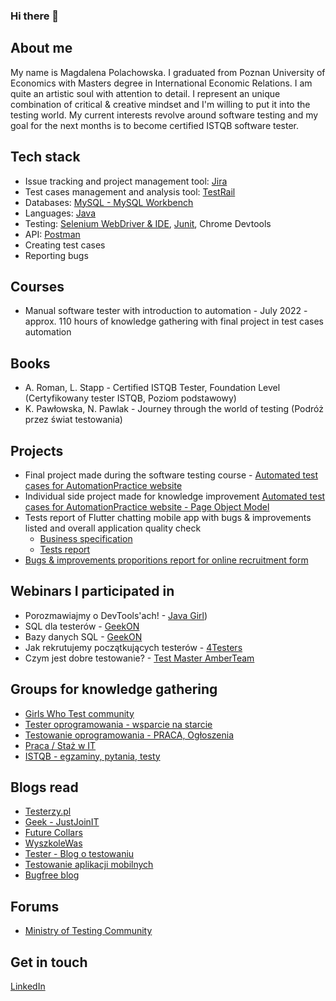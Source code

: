 ### Hi there 👋

## About me
My name is Magdalena Polachowska. I graduated from Poznan University of Economics with Masters degree in International Economic Relations. I am quite an artistic soul with attention to detail. I represent an unique combination of critical & creative mindset and I'm willing to put it into the testing world.
My current interests revolve around software testing and my goal for the next months is to become certified ISTQB software tester.

## Tech stack
* Issue tracking and project management tool: [Jira](https://www.atlassian.com/software/jira)
* Test cases management and analysis tool: [TestRail](https://www.gurock.com/testrail/)
* Databases: [MySQL - MySQL Workbench](https://dev.mysql.com/doc/workbench/en/)
* Languages: [Java](https://www.java.com/en/)
* Testing: [Selenium WebDriver & IDE](https://www.selenium.dev/documentation/), [Junit](https://junit.org/junit5/), Chrome Devtools
* API: [Postman](https://www.postman.com/)
* Creating test cases
* Reporting bugs

## Courses
* Manual software tester with introduction to automation - July 2022 - approx. 110 hours of knowledge gathering with final project in test cases automation

## Books
* A. Roman, L. Stapp - Certified ISTQB Tester, Foundation Level (Certyfikowany tester ISTQB, Poziom podstawowy)
* K. Pawłowska, N. Pawlak - Journey through the world of testing (Podróż przez świat testowania)

## Projects
* Final project made during the software testing course - [Automated test cases for AutomationPractice website](https://github.com/magdalenapola/automationpractice)
* Individual side project made for knowledge improvement [Automated test cases for AutomationPractice website - Page Object Model](https://github.com/magdalenapola/AutomationPracticePOM)
* Tests report of Flutter chatting mobile app with bugs & improvements listed and overall application quality check
  * [Business specification](https://drive.google.com/file/d/11dnjiMOoMv_oOj3dASle0jlXBVlPXEsV/view?usp=sharing)
  * [Tests report](https://drive.google.com/file/d/1yZCEzc1Wx1Xp2MQ3KxvQz1IWflfVaLCc/view?usp=sharing)
* [Bugs & improvements proporitions report for online recruitment form](https://drive.google.com/file/d/1dtLLUJIr0BPZQdTkpqpxQ50czGaOVM4C/view?usp=sharing)
 
  
## Webinars I participated in
* Porozmawiajmy o DevTools'ach! - [Java Girl](http://javagirl.pl/))
* SQL dla testerów - [GeekON](https://krystianbrozek.pl/)
* Bazy danych SQL - [GeekON](https://krystianbrozek.pl/)
* Jak rekrutujemy początkujących testerów - [4Testers](https://www.4testers.pl/)
* Czym jest dobre testowanie? - [Test Master AmberTeam](https://www.facebook.com/AmberTeam)

## Groups for knowledge gathering
* [Girls Who Test community](https://www.facebook.com/groups/girlswhotest)
* [Tester oprogramowania - wsparcie na starcie](https://www.facebook.com/groups/testeroprogramowania)
* [Testowanie oprogramowania - PRACA, Ogłoszenia](https://www.facebook.com/groups/215557562210470/?ref=group_header)
* [Praca / Staż w IT](https://www.facebook.com/groups/1778129425801951)
* [ISTQB - egzaminy, pytania, testy](https://www.facebook.com/groups/194288250951242)

## Blogs read
* [Testerzy.pl](https://testerzy.pl/)
* [Geek - JustJoinIT](https://geek.justjoin.it/category/qa)
* [Future Collars](https://futurecollars.com/blog/)
* [WyszkoleWas](https://www.wyszkolewas.com.pl/blog/)
* [Tester - Blog o testowaniu](https://tester.milenabednarczyk.pl/)
* [Testowanie aplikacji mobilnych](https://testujemy.mobi/)
* [Bugfree blog](https://bugfreeblog.com/)

## Forums
* [Ministry of Testing Community](https://club.ministryoftesting.com/)

  
## Get in touch
[LinkedIn](https://www.linkedin.com/in/magdalena-polachowska/)
